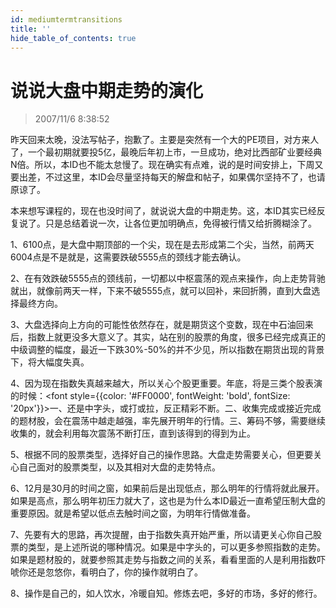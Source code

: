 ```yaml
---
id: mediumtermtransitions 
title: ''
hide_table_of_contents: true
---
```


# 说说大盘中期走势的演化

> 2007/11/6 8:38:52

<p style={{color: '#FF0000', fontWeight: 'bold', fontSize: '24px', lineHeight: '180%'}}>
昨天回来太晚，没法写帖子，抱歉了。主要是突然有一个大的PE项目，对方来人了，一个最初期就要投5亿，最晚后年初上市，一旦成功，绝对比西部矿业要经典N倍。所以，本ID也不能太怠慢了。现在确实有点难，说的是时间安排上，下周又要出差，不过这里，本ID会尽量坚持每天的解盘和帖子，如果偶尔坚持不了，也请原谅了。
</p>

<div style={{color: '#009900', fontWeight: 'bold', fontSize: '18px', lineHeight: '200%'}}>

本来想写课程的，现在也没时间了，就说说大盘的中期走势。这，本ID其实已经反复说了。只是总结着说一次，让各位更加明确点，免得被行情又给折腾糊涂了。
 
1、6100点，是大盘中期顶部的一个尖，现在是去形成第二个尖，当然，前两天6004点是不是就是，这需要跌破5555点的颈线才能去确认。
 
2、在有效跌破5555点的颈线前，一切都以中枢震荡的观点来操作，向上走势背驰就出，就像前两天一样，下来不破5555点，就可以回补，来回折腾，直到大盘选择最终方向。
 
3、大盘选择向上方向的可能性依然存在，就是期货这个变数，现在中石油回来后，指数上就更没多大意义了。其实，站在别的股票的角度，很多已经完成真正的中级调整的幅度，最近一下跌30%-50%的并不少见，所以指数在期货出现的背景下，将大幅度失真。
 
4、因为现在指数失真越来越大，所以关心个股更重要。年底，将是三类个股表演的时候：<font style={{color: '#FF0000', fontWeight: 'bold', fontSize: '20px'}}>一、还是中字头，或打或拉，反正精彩不断。二、收集完成或接近完成的题材股，会在震荡中越走越强，率先展开明年的行情。三、筹码不够，需要继续收集的，就会利用每次震荡不断打压，直到该得到的得到为止。</font>
 
5、根据不同的股票类型，选择好自己的操作思路。大盘走势需要关心，但更要关心自己面对的股票类型，以及其相对大盘的走势特点。
 
6、12月是30月的时间之窗，如果前后是出现低点，那么明年的行情将就此展开。如果是高点，那么明年初压力就大了，这也是为什么本ID最近一直希望压制大盘的重要原因。就是希望以低点去触时间之窗，为明年行情做准备。
 
7、先要有大的思路，再次提醒，由于指数失真开始严重，所以请更关心你自己股票的类型，是上述所说的哪种情况。如果是中字头的，可以更多参照指数的走势。如果是题材股的，就要参照其走势与指数之间的关系，看看里面的人是利用指数吓唬你还是忽悠你，看明白了，你的操作就明白了。
 
8、操作是自己的，如人饮水，冷暖自知。修炼去吧，多好的市场，多好的修行。

</div>